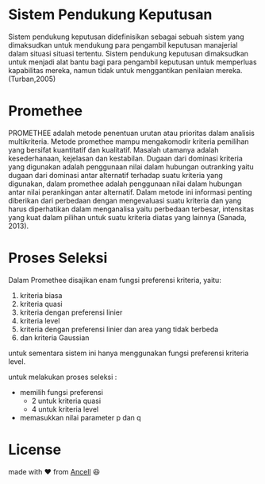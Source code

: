 # Sistem Pendukung Keputusan
Sistem pendukung keputusan didefinisikan sebagai sebuah sistem yang dimaksudkan untuk mendukung para pengambil keputusan manajerial dalam situasi situasi tertentu. Sistem pendukung keputusan dimaksudkan untuk menjadi alat bantu bagi para pengambil keputusan untuk memperluas kapabilitas mereka, namun tidak untuk menggantikan penilaian mereka.(Turban,2005)

# Promethee
PROMETHEE adalah metode penentuan urutan atau prioritas dalam analisis multikriteria. Metode promethee mampu mengakomodir kriteria pemilihan yang bersifat kuantitatif dan kualitatif. Masalah utamanya adalah kesederhanaan, kejelasan dan kestabilan. Dugaan dari dominasi kriteria yang digunakan adalah penggunaan nilai dalam hubungan outranking yaitu dugaan dari dominasi antar alternatif terhadap suatu kriteria yang digunakan, dalam promethee adalah penggunaan nilai dalam hubungan antar nilai perankingan antar alternatif. Dalam metode ini informasi penting diberikan dari perbedaan dengan mengevaluasi suatu kriteria dan yang harus diperhatikan dalam menganalisa yaitu perbedaan terbesar, intensitas yang kuat dalam pilihan untuk suatu kriteria diatas yang lainnya (Sanada, 2013).

# Proses Seleksi
Dalam Promethee disajikan enam fungsi preferensi kriteria, yaitu:
1. kriteria biasa
2. kriteria quasi
3. kriteria dengan preferensi linier
4. kriteria level
5. kriteria dengan preferensi linier dan area yang tidak berbeda
6. dan kriteria Gaussian

untuk sementara sistem ini hanya menggunakan fungsi preferensi kriteria level.

untuk melakukan proses seleksi :
- memilih fungsi preferensi
  - 2 untuk kriteria quasi
  - 4 untuk kriteria level
- memasukkan nilai parameter p dan q

# License
made with :heart: from [Ancell](https://github.com/joyancell) :laughing:
